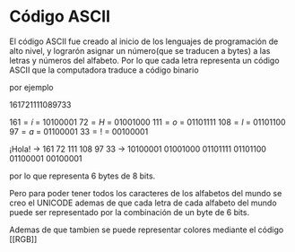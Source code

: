 # Código ASCII

El código ASCII fue creado al inicio de los lenguajes de programación de alto nivel, y lograrón asignar un número(que se traducen a bytes) a las letras y números del alfabeto. Por lo que cada letra representa un código ASCII que la computadora traduce a código binario

por ejemplo

$161 72 111 108 97 33$

$161 = í$ = $10100001$
$72 = H$ = $01001000$
$111 = o$ = $01101111$
$108 = l$ = $01101100$
$97 = a$ = $01100001$
$33 = !$ = $00100001$

¡Hola! -> 161 72 111 108 97 33 -> 10100001 01001000 01101111 01101100 01100001 00100001

por lo que representa 6 bytes de 8 bits. 

Pero para poder tener todos los caracteres de los alfabetos del mundo se creo el UNICODE ademas de que cada letra de cada alfabeto del mundo puede ser representado por la combinación de un byte de 6 bits.

Ademas de que tambien se puede representar colores mediante el código [[RGB]]